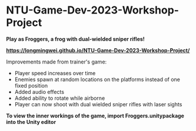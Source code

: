 # NTU-Game-Dev-2023-Workshop-Project

**Play as Froggers, a frog with dual-wielded sniper rifles!**

**https://longmingwei.github.io/NTU-Game-Dev-2023-Workshop-Project/**

Improvements made from trainer's game:
- Player speed increases over time
- Enemies spawn at random locations on the platforms instead of one fixed position
- Added audio effects
- Added ability to rotate while airborne
- Player can now shoot with dual wielded sniper rifles with laser sights

**To view the inner workings of the game, import Froggers.unitypackage into the Unity editor**
